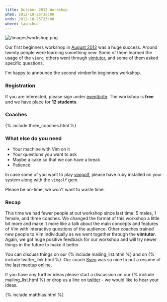 ```yaml
---
title: October 2012 Workshop
when: 2012-10-25T20:00
ends: 2012-10-25T23:00
where: launchco
---
```


![/images/workshop.png](/images/workshop.png "workshop")

Our first beginners workshop in [August 2012](/august-2012-workshop) was a huge success. Around twenty people were learning something new: Some of them learned the usage of the `vimrc`, others went through [vimtutor](http://linuxcommand.org/man_pages/vimtutor1.html), and some of them asked specific questions.

I'm happy to announce the second vimberlin beginners workshop.

### Registration

If you are interested, please sign under [eventbrite](http://www.eventbrite.com/event/4134065100). The workshop is **free** and we have place for **12 students**.


### Coaches

{% include three_coaches.html %}


### What else do you need

- Your machine with Vim on it
- Your questions you want to ask
- Maybe a cake so that we can have a break
- Patience

In case some of you want to play [vimgolf](http://vimgolf.com/), please have ruby installed on your system along with the `vimgolf` gem.


Please be on-time, we won't want to waste time.


### Recap

This time we had fewer people at out workshop since last time: 5 males, 1 female, and three coaches. We changed the format of this workshop a little bit more and make it more like a talk about the main concepts and features of Vim with interactive questions of the audience. Other coaches trained new people to Vim individually as we went together through the **vimtutor**. Again, we got huge positive feedback for our workshop and will try newer things in the future to make it better.

You can discuss things on our {% include mailing_list.html %} and on {% include twitter_link.html %}. Our coach [Sven](https://twitter.com/guckes) was so nice to put a resume of the last meetup [online](http://www.guckes.net/vimberlin/2012-10-25.notes.txt).


If you have any further ideas please start a discussion on our {% include mailing_list.html %} or drop us a line on [twitter](https://twitter.com/vimberlin) - we would like to hear your ideas.

{% include matthias.html %}

